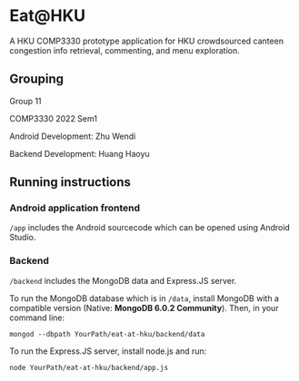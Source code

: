 # Eat@HKU

A HKU COMP3330 prototype application for HKU crowdsourced canteen congestion info retrieval, commenting, and menu exploration.

## Grouping
Group 11

COMP3330 2022 Sem1

Android Development: Zhu Wendi

Backend Development: Huang Haoyu

## Running instructions
### Android application frontend
```/app``` includes the Android sourcecode which can be opened using Android Studio.

### Backend
```/backend``` includes the MongoDB data and Express.JS server. 

To run the MongoDB database which is in ```/data```,  install MongoDB with a compatible version (Native: __MongoDB 6.0.2 Community__). Then, in your command line:
```
mongod --dbpath YourPath/eat-at-hku/backend/data
```

To run the Express.JS server, install node.js and run:
```
node YourPath/eat-at-hku/backend/app.js
```